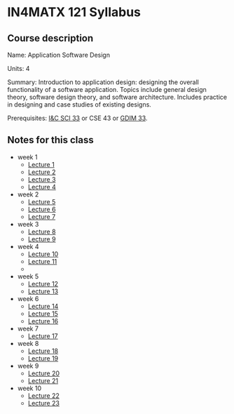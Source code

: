 # IN4MATX 121 Syllabus

## Course description

Name: Application Software Design

Units: 4

Summary: Introduction to application design: designing the overall functionality of a software application. Topics include general design theory, software design theory, and software architecture. Includes practice in designing and case studies of existing designs.

Prerequisites: [I&C SCI 33](../../spring-2020/ics-33/syllabus.md) or CSE 43 or [GDIM 33](https://catalogue.uci.edu/search/?P=GDIM%2033 "GDIM 33").

## Notes for this class

- week 1
    - [Lecture 1](./week1/lecture-1.md)
    - [Lecture 2](./week1/lecture-2.md)
    - [Lecture 3](./week1/lecture-3.md)
    - [Lecture 4](./week1/lecture-4.md)
- week 2
    - [Lecture 5](./week2/lecture-5.md)
    - [Lecture 6](./week2/lecture-5.md)
    - [Lecture 7](./week2/lecture-7.md)
- week 3
    - [Lecture 8](./week3/lecture-8.md)
    - [Lecture 9](./week3/lecture-9.md)
- week 4
    - [Lecture 10](./week4/lecture-10.md)
    - [Lecture 11](./week4/lecture-11.md)
    -
- week 5
    - [Lecture 12](./week5/lecture-12.md)
    - [Lecture 13](./week5/lecture-13.md)
- week 6
    - [Lecture 14](./week6/lecture-14.md)
    - [Lecture 15](./week6/lecture-15.md)
    - [Lecture 16](./week6/lecture-16.md)
- week 7
    - [Lecture 17](./week7/lecture-17.md)
- week 8
    - [Lecture 18](./week8/lecture-18.md)
    - [Lecture 19](./week8/lecture-19.md)
- week 9
    - [Lecture 20](./week9/lecture-20.md)
    - [Lecture 21](./week9/lecture-21.md)
- week 10
    - [Lecture 22](./week10/lecture-22.md)
    - [Lecture 23](./week10/lecture-23.md)
